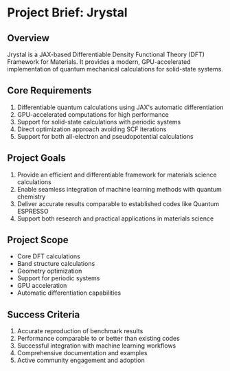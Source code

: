 # Project Brief: Jrystal

## Overview
Jrystal is a JAX-based Differentiable Density Functional Theory (DFT) Framework for Materials. It provides a modern, GPU-accelerated implementation of quantum mechanical calculations for solid-state systems.

## Core Requirements
1. Differentiable quantum calculations using JAX's automatic differentiation
2. GPU-accelerated computations for high performance
3. Support for solid-state calculations with periodic systems
4. Direct optimization approach avoiding SCF iterations
5. Support for both all-electron and pseudopotential calculations

## Project Goals
1. Provide an efficient and differentiable framework for materials science calculations
2. Enable seamless integration of machine learning methods with quantum chemistry
3. Deliver accurate results comparable to established codes like Quantum ESPRESSO
4. Support both research and practical applications in materials science

## Project Scope
- Core DFT calculations
- Band structure calculations
- Geometry optimization
- Support for periodic systems
- GPU acceleration
- Automatic differentiation capabilities

## Success Criteria
1. Accurate reproduction of benchmark results
2. Performance comparable to or better than existing codes
3. Successful integration with machine learning workflows
4. Comprehensive documentation and examples
5. Active community engagement and adoption 